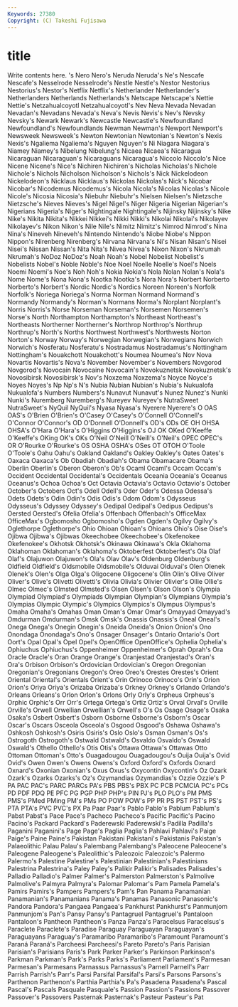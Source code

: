 ```yaml
---
Keywords: 27380 
Copyright: (C) Takeshi Fujisawa
---
```


# title

Write contents here.
's Nero Nero's Neruda Neruda's Ne's
Nescafe Nescafe's Nesselrode Nesselrode's Nestle Nestle's Nestor Nestorius Nestorius's Nestor's
Netflix Netflix's Netherlander Netherlander's Netherlanders Netherlands Netherlands's Netscape Netscape's Nettie
Nettie's Netzahualcoyotl Netzahualcoyotl's Nev Neva Nevada Nevadan Nevadan's Nevadans Nevada's
Neva's Nevis Nevis's Nev's Nevsky Nevsky's Newark Newark's Newcastle Newcastle's
Newfoundland Newfoundland's Newfoundlands Newman Newman's Newport Newport's Newsweek Newsweek's Newton
Newtonian Newtonian's Newton's Nexis Nexis's Ngaliema Ngaliema's Nguyen Nguyen's Ni
Niagara Niagara's Niamey Niamey's Nibelung Nibelung's Nicaea Nicaea's Nicaragua Nicaraguan
Nicaraguan's Nicaraguans Nicaragua's Niccolo Niccolo's Nice Nicene Nicene's Nice's Nichiren
Nichiren's Nicholas Nicholas's Nichole Nichole's Nichols Nicholson Nicholson's Nichols's Nick
Nickelodeon Nickelodeon's Nicklaus Nicklaus's Nickolas Nickolas's Nick's Nicobar Nicobar's Nicodemus
Nicodemus's Nicola Nicola's Nicolas Nicolas's Nicole Nicole's Nicosia Nicosia's Niebuhr
Niebuhr's Nielsen Nielsen's Nietzsche Nietzsche's Nieves Nieves's Nigel Nigel's Niger
Nigeria Nigerian Nigerian's Nigerians Nigeria's Niger's Nightingale Nightingale's Nijinsky Nijinsky's
Nike Nike's Nikita Nikita's Nikkei Nikkei's Nikki Nikki's Nikolai Nikolai's
Nikolayev Nikolayev's Nikon Nikon's Nile Nile's Nimitz Nimitz's Nimrod Nimrod's
Nina Nina's Nineveh Nineveh's Nintendo Nintendo's Niobe Niobe's Nippon Nippon's
Nirenberg Nirenberg's Nirvana Nirvana's Ni's Nisan Nisan's Nisei Nisei's Nissan
Nissan's Nita Nita's Nivea Nivea's Nixon Nixon's Nkrumah Nkrumah's NoDoz
NoDoz's Noah Noah's Nobel Nobelist Nobelist's Nobelists Nobel's Noble Noble's
Noe Noel Noelle Noelle's Noel's Noels Noemi Noemi's Noe's Noh
Noh's Nokia Nokia's Nola Nolan Nolan's Nola's Nome Nome's Nona
Nona's Nootka Nootka's Nora Nora's Norbert Norberto Norberto's Norbert's Nordic
Nordic's Nordics Noreen Noreen's Norfolk Norfolk's Noriega Noriega's Norma Norman
Normand Normand's Normandy Normandy's Norman's Normans Norma's Norplant Norplant's Norris
Norris's Norse Norseman Norseman's Norsemen Norsemen's Norse's North Northampton Northampton's
Northeast Northeast's Northeasts Northerner Northerner's Northrop Northrop's Northrup Northrup's North's
Norths Northwest Northwest's Northwests Norton Norton's Norway Norway's Norwegian Norwegian's
Norwegians Norwich Norwich's Nosferatu Nosferatu's Nostradamus Nostradamus's Nottingham Nottingham's Nouakchott
Nouakchott's Noumea Noumea's Nov Nova Novartis Novartis's Nova's November November's
Novembers Novgorod Novgorod's Novocain Novocaine Novocain's Novokuznetsk Novokuznetsk's Novosibirsk Novosibirsk's
Nov's Noxzema Noxzema's Noyce Noyce's Noyes Noyes's Np Np's N's
Nubia Nubian Nubian's Nubia's Nukualofa Nukualofa's Numbers Numbers's Nunavut Nunavut's
Nunez Nunez's Nunki Nunki's Nuremberg Nuremberg's Nureyev Nureyev's NutraSweet NutraSweet's
NyQuil NyQuil's Nyasa Nyasa's Nyerere Nyerere's O OAS OAS's O'Brien
O'Brien's O'Casey O'Casey's O'Connell O'Connell's O'Connor O'Connor's OD O'Donnell O'Donnell's
OD's ODs OE OH OHSA OHSA's O'Hara O'Hara's O'Higgins O'Higgins's
OJ OK OKed O'Keeffe O'Keeffe's OKing OK's OKs O'Neil O'Neill
O'Neill's O'Neil's OPEC OPEC's OR O'Rourke O'Rourke's OS OSHA OSHA's
OSes OT OTOH O'Toole O'Toole's Oahu Oahu's Oakland Oakland's Oakley
Oakley's Oates Oates's Oaxaca Oaxaca's Ob Obadiah Obadiah's Obama Obamacare
Obama's Oberlin Oberlin's Oberon Oberon's Ob's Ocaml Ocaml's Occam Occam's
Occident Occidental Occidental's Occidentals Oceania Oceania's Oceanus Oceanus's Ochoa Ochoa's
Oct Octavia Octavia's Octavio Octavio's October October's Octobers Oct's Odell
Odell's Oder Oder's Odessa Odessa's Odets Odets's Odin Odin's Odis
Odis's Odom Odom's Odysseus Odysseus's Odyssey Odyssey's Oedipal Oedipal's Oedipus
Oedipus's Oersted Oersted's Ofelia Ofelia's Offenbach Offenbach's OfficeMax OfficeMax's Ogbomosho
Ogbomosho's Ogden Ogden's Ogilvy Ogilvy's Oglethorpe Oglethorpe's Ohio Ohioan Ohioan's
Ohioans Ohio's Oise Oise's Ojibwa Ojibwa's Ojibwas Okeechobee Okeechobee's Okefenokee
Okefenokee's Okhotsk Okhotsk's Okinawa Okinawa's Okla Oklahoma Oklahoman Oklahoman's Oklahoma's
Oktoberfest Oktoberfest's Ola Olaf Olaf's Olajuwon Olajuwon's Ola's Olav Olav's
Oldenburg Oldenburg's Oldfield Oldfield's Oldsmobile Oldsmobile's Olduvai Olduvai's Olen Olenek
Olenek's Olen's Olga Olga's Oligocene Oligocene's Olin Olin's Olive Oliver
Oliver's Olive's Olivetti Olivetti's Olivia Olivia's Olivier Olivier's Ollie Ollie's
Olmec Olmec's Olmsted Olmsted's Olsen Olsen's Olson Olson's Olympia Olympiad
Olympiad's Olympiads Olympian Olympian's Olympians Olympia's Olympias Olympic Olympic's Olympics
Olympics's Olympus Olympus's Omaha Omaha's Omahas Oman Oman's Omar Omar's
Omayyad Omayyad's Omdurman Omdurman's Omsk Omsk's Onassis Onassis's Oneal Oneal's
Onega Onega's Onegin Onegin's Oneida Oneida's Onion Onion's Ono Onondaga
Onondaga's Ono's Onsager Onsager's Ontario Ontario's Oort Oort's Opal Opal's
Opel Opel's OpenOffice OpenOffice's Ophelia Ophelia's Ophiuchus Ophiuchus's Oppenheimer Oppenheimer's
Oprah Oprah's Ora Oracle Oracle's Oran Orange Orange's Oranjestad Oranjestad's
Oran's Ora's Orbison Orbison's Ordovician Ordovician's Oregon Oregonian Oregonian's Oregonians
Oregon's Oreo Oreo's Orestes Orestes's Orient Oriental Oriental's Orientals Orient's
Orin Orinoco Orinoco's Orin's Orion Orion's Oriya Oriya's Orizaba Orizaba's
Orkney Orkney's Orlando Orlando's Orleans Orleans's Orlon Orlon's Orlons Orly
Orly's Orpheus Orpheus's Orphic Orphic's Orr Orr's Ortega Ortega's Ortiz
Ortiz's Orval Orval's Orville Orville's Orwell Orwellian Orwellian's Orwell's O's
Os Osage Osage's Osaka Osaka's Osbert Osbert's Osborn Osborne Osborne's
Osborn's Oscar Oscar's Oscars Osceola Osceola's Osgood Osgood's Oshawa Oshawa's
Oshkosh Oshkosh's Osiris Osiris's Oslo Oslo's Osman Osman's Os's Ostrogoth
Ostrogoth's Ostwald Ostwald's Osvaldo Osvaldo's Oswald Oswald's Othello Othello's Otis
Otis's Ottawa Ottawa's Ottawas Otto Ottoman Ottoman's Otto's Ouagadougou Ouagadougou's
Ouija Ouija's Ovid Ovid's Owen Owen's Owens Owens's Oxford Oxford's
Oxfords Oxnard Oxnard's Oxonian Oxonian's Oxus Oxus's Oxycontin Oxycontin's Oz
Ozark Ozark's Ozarks Ozarks's Oz's Ozymandias Ozymandias's Ozzie Ozzie's P
PA PAC PAC's PARC PARCs PA's PBS PBS's PBX PC
PCB PCMCIA PC's PCs PD PDF PDQ PE PFC PG
PGP PHP PHP's PIN PJ's PLO PLO's PM PMS PMS's
PMed PMing PM's PMs PO POW POW's PP PR PS
PST PST's PS's PTA PTA's PVC PVC's PX Pa Paar
Paar's Pablo Pablo's Pablum Pablum's Pabst Pabst's Pace Pace's Pacheco
Pacheco's Pacific Pacific's Pacino Pacino's Packard Packard's Paderewski Paderewski's Padilla
Padilla's Paganini Paganini's Page Page's Paglia Paglia's Pahlavi Pahlavi's Paige
Paige's Paine Paine's Pakistan Pakistani Pakistani's Pakistanis Pakistan's Palaeolithic Palau
Palau's Palembang Palembang's Paleocene Paleocene's Paleogene Paleogene's Paleolithic's Paleozoic Paleozoic's
Palermo Palermo's Palestine Palestine's Palestinian Palestinian's Palestinians Palestrina Palestrina's Paley
Paley's Palikir Palikir's Palisades Palisades's Palladio Palladio's Palmer Palmer's Palmerston
Palmerston's Palmolive Palmolive's Palmyra Palmyra's Palomar Palomar's Pam Pamela Pamela's
Pamirs Pamirs's Pampers Pampers's Pam's Pan Panama Panamanian Panamanian's Panamanians
Panama's Panamas Panasonic Panasonic's Pandora Pandora's Pangaea Pangaea's Pankhurst Pankhurst's
Panmunjom Panmunjom's Pan's Pansy Pansy's Pantagruel Pantagruel's Pantaloon Pantaloon's Pantheon
Pantheon's Panza Panza's Paracelsus Paracelsus's Paraclete Paraclete's Paradise Paraguay Paraguayan
Paraguayan's Paraguayans Paraguay's Paramaribo Paramaribo's Paramount Paramount's Paraná Paraná's Parcheesi
Parcheesi's Pareto Pareto's Paris Parisian Parisian's Parisians Paris's Park Parker
Parker's Parkinson Parkinson's Parkman Parkman's Park's Parks Parks's Parliament Parliament's
Parmesan Parmesan's Parmesans Parnassus Parnassus's Parnell Parnell's Parr Parrish Parrish's
Parr's Parsi Parsifal Parsifal's Parsi's Parsons Parsons's Parthenon Parthenon's Parthia
Parthia's Pa's Pasadena Pasadena's Pascal Pascal's Pascals Pasquale Pasquale's Passion
Passion's Passions Passover Passover's Passovers Pasternak Pasternak's Pasteur Pasteur's Pat
